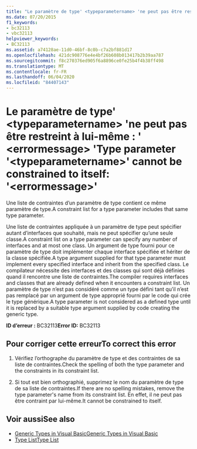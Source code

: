 ```yaml
---
title: "Le paramètre de type' <typeparametername> 'ne peut pas être restreint à lui-même : ' <errormessage> '"
ms.date: 07/20/2015
f1_keywords:
- bc32113
- vbc32113
helpviewer_keywords:
- BC32113
ms.assetid: a74128ae-11d0-46bf-8c0b-c7a2bf881d17
ms.openlocfilehash: 421dc908776e4e4bf26b608b013417b2b39aa787
ms.sourcegitcommit: f8c270376ed905f6a8896ce0fe25b4f4b38ff498
ms.translationtype: MT
ms.contentlocale: fr-FR
ms.lasthandoff: 06/04/2020
ms.locfileid: "84407143"
---
```

# <a name="type-parameter-typeparametername-cannot-be-constrained-to-itself-errormessage"></a><span data-ttu-id="ed112-102">Le paramètre de type' \<typeparametername> 'ne peut pas être restreint à lui-même : ' \<errormessage> '</span><span class="sxs-lookup"><span data-stu-id="ed112-102">Type parameter '\<typeparametername>' cannot be constrained to itself: '\<errormessage>'</span></span>
<span data-ttu-id="ed112-103">Une liste de contraintes d’un paramètre de type contient ce même paramètre de type.</span><span class="sxs-lookup"><span data-stu-id="ed112-103">A constraint list for a type parameter includes that same type parameter.</span></span>  
  
 <span data-ttu-id="ed112-104">Une liste de contraintes appliquée à un paramètre de type peut spécifier autant d’interfaces que souhaité, mais ne peut spécifier qu’une seule classe.</span><span class="sxs-lookup"><span data-stu-id="ed112-104">A constraint list on a type parameter can specify any number of interfaces and at most one class.</span></span> <span data-ttu-id="ed112-105">Un argument de type fourni pour ce paramètre de type doit implémenter chaque interface spécifiée et hériter de la classe spécifiée.</span><span class="sxs-lookup"><span data-stu-id="ed112-105">A type argument supplied for that type parameter must implement every specified interface and inherit from the specified class.</span></span> <span data-ttu-id="ed112-106">Le compilateur nécessite des interfaces et des classes qui sont déjà définies quand il rencontre une liste de contraintes.</span><span class="sxs-lookup"><span data-stu-id="ed112-106">The compiler requires interfaces and classes that are already defined when it encounters a constraint list.</span></span> <span data-ttu-id="ed112-107">Un paramètre de type n’est pas considéré comme un type défini tant qu’il n’est pas remplacé par un argument de type approprié fourni par le code qui crée le type générique.</span><span class="sxs-lookup"><span data-stu-id="ed112-107">A type parameter is not considered as a defined type until it is replaced by a suitable type argument supplied by code creating the generic type.</span></span>  
  
 <span data-ttu-id="ed112-108">**ID d’erreur :** BC32113</span><span class="sxs-lookup"><span data-stu-id="ed112-108">**Error ID:** BC32113</span></span>  
  
## <a name="to-correct-this-error"></a><span data-ttu-id="ed112-109">Pour corriger cette erreur</span><span class="sxs-lookup"><span data-stu-id="ed112-109">To correct this error</span></span>  
  
1. <span data-ttu-id="ed112-110">Vérifiez l’orthographe du paramètre de type et des contraintes de sa liste de contraintes.</span><span class="sxs-lookup"><span data-stu-id="ed112-110">Check the spelling of both the type parameter and the constraints in its constraint list.</span></span>  
  
2. <span data-ttu-id="ed112-111">Si tout est bien orthographié, supprimez le nom du paramètre de type de sa liste de contraintes.</span><span class="sxs-lookup"><span data-stu-id="ed112-111">If there are no spelling mistakes, remove the type parameter's name from its constraint list.</span></span> <span data-ttu-id="ed112-112">En effet, il ne peut pas être contraint par lui-même.</span><span class="sxs-lookup"><span data-stu-id="ed112-112">It cannot be constrained to itself.</span></span>  
  
## <a name="see-also"></a><span data-ttu-id="ed112-113">Voir aussi</span><span class="sxs-lookup"><span data-stu-id="ed112-113">See also</span></span>

- [<span data-ttu-id="ed112-114">Generic Types in Visual Basic</span><span class="sxs-lookup"><span data-stu-id="ed112-114">Generic Types in Visual Basic</span></span>](../programming-guide/language-features/data-types/generic-types.md)
- [<span data-ttu-id="ed112-115">Type List</span><span class="sxs-lookup"><span data-stu-id="ed112-115">Type List</span></span>](../language-reference/statements/type-list.md)
